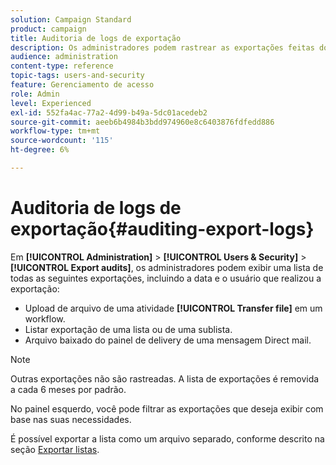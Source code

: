 ```yaml
---
solution: Campaign Standard
product: campaign
title: Auditoria de logs de exportação
description: Os administradores podem rastrear as exportações feitas do Adobe Campaign.
audience: administration
content-type: reference
topic-tags: users-and-security
feature: Gerenciamento de acesso
role: Admin
level: Experienced
exl-id: 552fa4ac-77a2-4d99-b49a-5dc01acedeb2
source-git-commit: aeeb6b4984b3bdd974960e8c6403876fdfedd886
workflow-type: tm+mt
source-wordcount: '115'
ht-degree: 6%

---
```


# Auditoria de logs de exportação{#auditing-export-logs}

Em **[!UICONTROL Administration]** > **[!UICONTROL Users & Security]** > **[!UICONTROL Export audits]**, os administradores podem exibir uma lista de todas as seguintes exportações, incluindo a data e o usuário que realizou a exportação:

* Upload de arquivo de uma atividade **[!UICONTROL Transfer file]** em um workflow.
* Listar exportação de uma lista ou de uma sublista.
* Arquivo baixado do painel de delivery de uma mensagem Direct mail.

>[!NOTE]
>
>Outras exportações não são rastreadas. A lista de exportações é removida a cada 6 meses por padrão.

No painel esquerdo, você pode filtrar as exportações que deseja exibir com base nas suas necessidades.

É possível exportar a lista como um arquivo separado, conforme descrito na seção [Exportar listas](../../automating/using/exporting-lists.md).
